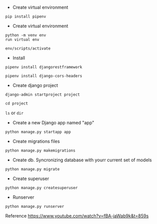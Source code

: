 
* Create virtual environment

`pip install pipenv`			 

* Create virtual environment 

`python -m venv env`          
`run virtual env`

`env/scripts/activate`        

* Install

`pipenv install djangorestframework`

`pipenv install django-cors-headers`

* Create django project

`django-admin startproject project`

`cd project`

`ls` or `dir`   

* Create a new Django app named "app"

`python manage.py startapp app` 		

* Create migrations files

`python manage.py makemigrations`    

* Create db. Syncronizing database with yourr current set of models

`python manage.py migrate`            


* Create superuser

`python manage.py createsuperuser`          

* Runserver

`python manage.py runserver`          



Reference
https://www.youtube.com/watch?v=fBA-jaWab9k&t=859s
